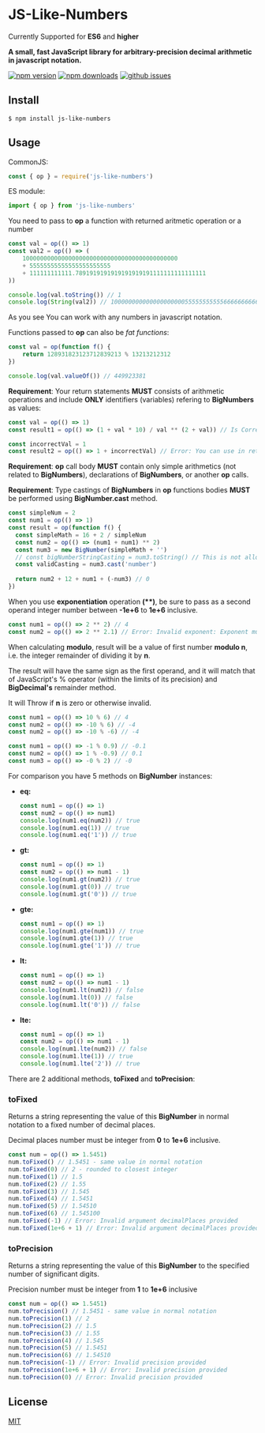 # JS-Like-Numbers
Currently Supported for **ES6** and **higher**

**A small, fast JavaScript library for arbitrary-precision decimal arithmetic in javascript notation.**

[![npm version](https://img.shields.io/npm/v/js-like-numbers.svg)](https://www.npmjs.com/package/js-like-numbers)
[![npm downloads](https://img.shields.io/npm/dw/js-like-numbers)](https://www.npmjs.com/package/js-like-numbers)
[![github issues](https://img.shields.io/github/issues/AndoGhevian/js-like-numbers)](https://github.com/AndoGhevian/js-like-numbers/issues)

## Install
`$ npm install js-like-numbers`

## Usage
CommonJS:

```javascript
const { op } = require('js-like-numbers')
```

ES module:

```javascript
import { op } from 'js-like-numbers'
```

You need to pass to **op** a function with returned aritmetic operation or a number
```javascript
const val = op(() => 1)
const val2 = op(() => (
    10000000000000000000000000000000000000000000
    + 55555555555555555555555
    + 111111111111.7891919191919191919191111111111111111
))

console.log(val.toString()) // 1
console.log(String(val2)) // 10000000000000000000055555555555666666666666.7891919191919191919191111111111111111
```
As you see You can work with any numbers in javascript notation.

Functions passed to **op** can also be _fat functions_:
```javascript
const val = op(function f() {
    return 128931823123712839213 % 13213212312
})

console.log(val.valueOf()) // 449923381
```
**Requirement**: Your return statements **MUST** consists of arithmetic
operations and include **ONLY** identifiers (variables) refering to **BigNumbers** as values:
```javascript
const val = op(() => 1)
const result1 = op(() => (1 + val * 10) / val ** (2 + val)) // Is Correct

const incorrectVal = 1
const result2 = op(() => 1 + incorrectVal) // Error: You can use in return statement only variables initialized with BigNumber values
```
**Requirement**: **op** call body **MUST** contain only simple arithmetics (not related to **BigNumbers**), declarations of **BigNumbers**, or another **op** calls.

**Requirement**: Type castings of **BigNumbers** in **op** functions bodies **MUST** be performed
using **BigNumber.cast** method. 
```javascript
const simpleNum = 2
const num1 = op(() => 1)
const result = op(function f() {
  const simpleMath = 16 + 2 / simpleNum
  const num2 = op(() => (num1 + num1) ** 2)
  const num3 = new BigNumber(simpleMath + '')
  // const bigNumberStringCasting = num3.toString() // This is not allowed, it can lead to logical errors.
  const validCasting = num3.cast('number')
  
  return num2 + 12 + num1 + (-num3) // 0
})
```
When you use **exponentiation** operation **(\*\*)**, be sure to pass
as a second operand integer number between **-1e+6** to **1e+6** inclusive.
```javascript
const num1 = op(() => 2 ** 2) // 4
const num2 = op(() => 2 ** 2.1) // Error: Invalid exponent: Exponent must be a JavaScript number integer in range - -1e+6 to 1e+6 inclusive
```
When calculating **modulo**, result will be a value of first number **modulo n**, i.e. the integer remainder of dividing it by **n**.

The result will have the same sign as the first operand, and it will match that of JavaScript's % operator (within the limits of its precision) and **BigDecimal's** remainder method.

It will Throw if **n** is zero or otherwise invalid.
```javascript
const num1 = op(() => 10 % 6) // 4
const num2 = op(() => -10 % 6) // -4
const num2 = op(() => -10 % -6) // -4

const num1 = op(() => -1 % 0.9) // -0.1
const num2 = op(() => 1 % -0.9) // 0.1
const num3 = op(() => -0 % 2) // -0
```

For comparison you have 5 methods on **BigNumber** instances:
- **eq:**
  ```javascript
  const num1 = op(() => 1)
  const num2 = op(() => num1)
  console.log(num1.eq(num2)) // true
  console.log(num1.eq(1)) // true
  console.log(num1.eq('1')) // true
  ```
- **gt:**
  ```javascript
  const num1 = op(() => 1)
  const num2 = op(() => num1 - 1)
  console.log(num1.gt(num2)) // true
  console.log(num1.gt(0)) // true
  console.log(num1.gt('0')) // true
  ```
- **gte:**
  ```javascript
  const num1 = op(() => 1)
  console.log(num1.gte(num1)) // true
  console.log(num1.gte(1)) // true
  console.log(num1.gte('1')) // true
  ```
- **lt:**
  ```javascript
  const num1 = op(() => 1)
  const num2 = op(() => num1 - 1)
  console.log(num1.lt(num2)) // false
  console.log(num1.lt(0)) // false
  console.log(num1.lt('0')) // false
  ```
- **lte:**
  ```javascript
  const num1 = op(() => 1)
  const num2 = op(() => num1 - 1)
  console.log(num1.lte(num2)) // false
  console.log(num1.lte(1)) // true
  console.log(num1.lte('2')) // true
  ```

There are 2 additional methods, **toFixed** and **toPrecision**:
### toFixed
Returns a string representing the value of this **BigNumber** in normal notation to a fixed number of decimal places.

Decimal places number must be integer from **0** to **1e+6** inclusive.
```javascript
const num = op(() => 1.5451)
num.toFixed() // 1.5451 - same value in normal notation
num.toFixed(0) // 2 - rounded to closest integer
num.toFixed(1) // 1.5
num.toFixed(2) // 1.55
num.toFixed(3) // 1.545
num.toFixed(4) // 1.5451
num.toFixed(5) // 1.54510
num.toFixed(6) // 1.545100
num.toFixed(-1) // Error: Invalid argument decimalPlaces provided
num.toFixed(1e+6 + 1) // Error: Invalid argument decimalPlaces provided
```
### toPrecision
Returns a string representing the value of this **BigNumber** to the specified number of significant digits.

Precision number must be integer from **1** to **1e+6** inclusive
```javascript
const num = op(() => 1.5451)
num.toPrecision() // 1.5451 - same value in normal notation
num.toPrecision(1) // 2
num.toPrecision(2) // 1.5
num.toPrecision(3) // 1.55
num.toPrecision(4) // 1.545
num.toPrecision(5) // 1.5451
num.toPrecision(6) // 1.54510
num.toPrecision(-1) // Error: Invalid precision provided
num.toPrecision(1e+6 + 1) // Error: Invalid precision provided
num.toPrecision(0) // Error: Invalid precision provided
```

## License
[MIT](LICENSE.md)